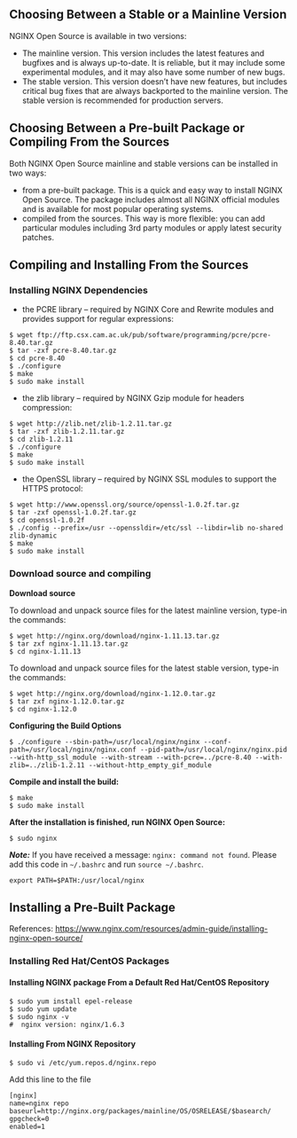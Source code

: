 ## Choosing Between a Stable or a Mainline Version
NGINX Open Source is available in two versions:

- The mainline version. This version includes the latest features and bugfixes and is always up-to-date. It is reliable, but it may include some experimental modules, and it may also have some number of new bugs.
- The stable version. This version doesn’t have new features, but includes critical bug fixes that are always backported to the mainline version. The stable version is recommended for production servers.

## Choosing Between a Pre-built Package or Compiling From the Sources
Both NGINX Open Source mainline and stable versions can be installed in two ways:

- from a pre-built package. This is a quick and easy way to install NGINX Open Source. The package includes almost all NGINX official modules and is available for most popular operating systems.
- compiled from the sources. This way is more flexible: you can add particular modules including 3rd party modules or apply latest security patches.

## Compiling and Installing From the Sources
### Installing NGINX Dependencies
- the PCRE library – required by NGINX Core and Rewrite modules and provides support for regular expressions:

```
$ wget ftp://ftp.csx.cam.ac.uk/pub/software/programming/pcre/pcre-8.40.tar.gz
$ tar -zxf pcre-8.40.tar.gz
$ cd pcre-8.40
$ ./configure
$ make
$ sudo make install
```
- the zlib library – required by NGINX Gzip module for headers compression:
```
$ wget http://zlib.net/zlib-1.2.11.tar.gz
$ tar -zxf zlib-1.2.11.tar.gz
$ cd zlib-1.2.11
$ ./configure
$ make
$ sudo make install
```
- the OpenSSL library – required by NGINX SSL modules to support the HTTPS protocol:
```
$ wget http://www.openssl.org/source/openssl-1.0.2f.tar.gz
$ tar -zxf openssl-1.0.2f.tar.gz
$ cd openssl-1.0.2f
$ ./config --prefix=/usr --openssldir=/etc/ssl --libdir=lib no-shared zlib-dynamic
$ make
$ sudo make install
```

### Download source and compiling
**Download source**

To download and unpack source files for the latest mainline version, type-in the commands:
```
$ wget http://nginx.org/download/nginx-1.11.13.tar.gz
$ tar zxf nginx-1.11.13.tar.gz
$ cd nginx-1.11.13
```
To download and unpack source files for the latest stable version, type-in the commands:
```
$ wget http://nginx.org/download/nginx-1.12.0.tar.gz
$ tar zxf nginx-1.12.0.tar.gz
$ cd nginx-1.12.0
```

**Configuring the Build Options**

```
$ ./configure --sbin-path=/usr/local/nginx/nginx --conf-path=/usr/local/nginx/nginx.conf --pid-path=/usr/local/nginx/nginx.pid --with-http_ssl_module --with-stream --with-pcre=../pcre-8.40 --with-zlib=../zlib-1.2.11 --without-http_empty_gif_module
```

**Compile and install the build:**
```
$ make
$ sudo make install
```

**After the installation is finished, run NGINX Open Source:**
```
$ sudo nginx
```
_**Note:**_ If you have received a message: `nginx: command not found`. Please add this code in `~/.bashrc` and run `source ~/.bashrc`.
```
export PATH=$PATH:/usr/local/nginx
```

## Installing a Pre-Built Package
References: https://www.nginx.com/resources/admin-guide/installing-nginx-open-source/
### Installing Red Hat/CentOS Packages
#### Installing NGINX package From a Default Red Hat/CentOS Repository
```
$ sudo yum install epel-release
$ sudo yum update
$ sudo nginx -v
#  nginx version: nginx/1.6.3
```
#### Installing From NGINX Repository
```
$ sudo vi /etc/yum.repos.d/nginx.repo
```
Add this line to the file
```
[nginx]
name=nginx repo
baseurl=http://nginx.org/packages/mainline/OS/OSRELEASE/$basearch/
gpgcheck=0
enabled=1
```
